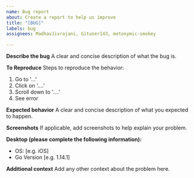```yaml
---
name: Bug report
about: Create a report to help us improve
title: "[BUG]"
labels: bug
assignees: MadhavJivrajani, Gituser143, metonymic-smokey

---
```


**Describe the bug**
A clear and concise description of what the bug is.

**To Reproduce**
Steps to reproduce the behavior:
1. Go to '...'
2. Click on '....'
3. Scroll down to '....'
4. See error

**Expected behavior**
A clear and concise description of what you expected to happen.

**Screenshots**
If applicable, add screenshots to help explain your problem.

**Desktop (please complete the following information):**
 - OS: [e.g. iOS]
 - Go Version [e.g. 1.14.1]

**Additional context**
Add any other context about the problem here.
